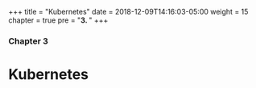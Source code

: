 +++
title = "Kubernetes"
date = 2018-12-09T14:16:03-05:00
weight = 15
chapter = true
pre = "<b>3. </b>"
+++

### Chapter 3

# Kubernetes